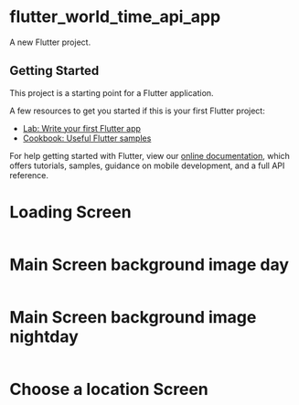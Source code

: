 # flutter_world_time_api_app

A new Flutter project.

## Getting Started

This project is a starting point for a Flutter application.

A few resources to get you started if this is your first Flutter project:

- [Lab: Write your first Flutter app](https://flutter.dev/docs/get-started/codelab)
- [Cookbook: Useful Flutter samples](https://flutter.dev/docs/cookbook)

For help getting started with Flutter, view our
[online documentation](https://flutter.dev/docs), which offers tutorials,
samples, guidance on mobile development, and a full API reference.

# Loading Screen
<img src="./assets/img/3.jpeg"  alt=""/>


# Main Screen background image day
<img src="./assets/img/2.jpeg"  alt=""/>

# Main Screen background image nightday
<img src="./assets/img/4.jpeg"  alt=""/>

# Choose a location Screen
<img src="./assets/img/1.jpeg"  alt=""/>

